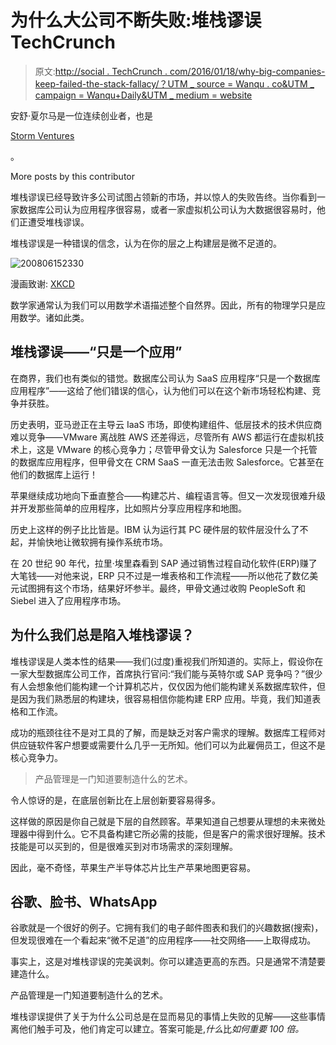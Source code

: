 # 为什么大公司不断失败:堆栈谬误 TechCrunch

> 原文:[http://social . TechCrunch . com/2016/01/18/why-big-companies-keep-failed-the-stack-fallacy/？UTM _ source = Wanqu . co&UTM _ campaign = Wanqu+Daily&UTM _ medium = website](http://social.techcrunch.com/2016/01/18/why-big-companies-keep-failing-the-stack-fallacy/?utm_source=wanqu.co&utm_campaign=Wanqu+Daily&utm_medium=website)

安舒·夏尔马是一位连续创业者，也是

[Storm Ventures](http://www.stormventures.com/)

。

More posts by this contributor

堆栈谬误已经导致许多公司试图占领新的市场，并以惊人的失败告终。当你看到一家数据库公司认为应用程序很容易，或者一家虚拟机公司认为大数据很容易时，他们正遭受堆栈谬误。

堆栈谬误是一种错误的信念，认为在你的层之上构建层是微不足道的。

![200806152330](../Images/bca3c1a44872173e63aa911f52aa0279.png)

漫画致谢: [XKCD](https://xkcd.com/435/)

数学家通常认为我们可以用数学术语描述整个自然界。因此，所有的物理学只是应用数学。诸如此类。

## 堆栈谬误——“只是一个应用”

在商界，我们也有类似的错觉。数据库公司认为 SaaS 应用程序“只是一个数据库应用程序”——这给了他们错误的信心，认为他们可以在这个新市场轻松构建、竞争并获胜。

历史表明，亚马逊正在主导云 IaaS 市场，即使构建组件、低层技术的技术供应商难以竞争——VMware 离战胜 AWS 还差得远，尽管所有 AWS 都运行在虚拟机技术上，这是 VMware 的核心竞争力；尽管甲骨文认为 Salesforce 只是一个托管的数据库应用程序，但甲骨文在 CRM SaaS 一直无法击败 Salesforce。它甚至在他们的数据库上运行！

苹果继续成功地向下垂直整合——构建芯片、编程语言等。但又一次发现很难升级并开发那些简单的应用程序，比如照片分享应用程序和地图。

历史上这样的例子比比皆是。IBM 认为运行其 PC 硬件层的软件层没什么了不起，并愉快地让微软拥有操作系统市场。

在 20 世纪 90 年代，拉里·埃里森看到 SAP 通过销售过程自动化软件(ERP)赚了大笔钱——对他来说，ERP 只不过是一堆表格和工作流程——所以他花了数亿美元试图拥有这个市场，结果好坏参半。最终，甲骨文通过收购 PeopleSoft 和 Siebel 进入了应用程序市场。

## 为什么我们总是陷入堆栈谬误？

堆栈谬误是人类本性的结果——我们(过度)重视我们所知道的。实际上，假设你在一家大型数据库公司工作，首席执行官问:“我们能与英特尔或 SAP 竞争吗？”很少有人会想象他们能构建一个计算机芯片，仅仅因为他们能构建关系数据库软件，但是因为我们熟悉层的构建块，很容易相信你能构建 ERP 应用。毕竟，我们知道表格和工作流。

成功的瓶颈往往不是对工具的了解，而是缺乏对客户需求的理解。数据库工程师对供应链软件客户想要或需要什么几乎一无所知。他们可以为此雇佣员工，但这不是核心竞争力。

> 产品管理是一门知道要制造什么的艺术。

令人惊讶的是，在底层创新比在上层创新要容易得多。

这样做的原因是你自己就是下层的自然顾客。苹果知道自己想要从理想的未来微处理器中得到什么。它不具备构建它所必需的技能，但是客户的需求很好理解。技术技能是可以买到的，但是很难买到对市场需求的深刻理解。

因此，毫不奇怪，苹果生产半导体芯片比生产苹果地图更容易。

## 谷歌、脸书、WhatsApp

谷歌就是一个很好的例子。它拥有我们的电子邮件图表和我们的兴趣数据(搜索)，但发现很难在一个看起来“微不足道”的应用程序——社交网络——上取得成功。

事实上，这是对堆栈谬误的完美讽刺。你可以建造更高的东西。只是通常不清楚要建造什么。

产品管理是一门知道要制造什么的艺术。

堆栈谬误提供了关于为什么公司总是在显而易见的事情上失败的见解——这些事情离他们触手可及，他们肯定可以建立。答案可能是,*什么*比*如何重要 100 倍。*